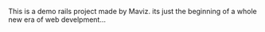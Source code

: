 This is a demo rails project made by Maviz. its just the beginning of a whole new era of web develpment...